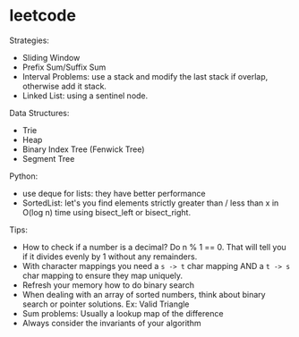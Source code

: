 # leetcode

Strategies:
- Sliding Window
- Prefix Sum/Suffix Sum
- Interval Problems: use a stack and modify the last stack if overlap, otherwise add it stack.
- Linked List: using a sentinel node.

Data Structures:
- Trie
- Heap
- Binary Index Tree (Fenwick Tree)
- Segment Tree

Python:
- use deque for lists: they have better performance
- SortedList: let's you find elements strictly greater than / less than x in O(log n) time using bisect_left or bisect_right.

Tips:
- How to check if a number is a decimal? Do n % 1 == 0. That will tell you if it divides evenly by 1 without any remainders.
- With character mappings you need a `s -> t` char mapping AND a `t -> s` char mapping to ensure they map uniquely.
- Refresh your memory how to do binary search
- When dealing with an array of sorted numbers, think about binary search or pointer solutions. Ex: Valid Triangle
- Sum problems: Usually a lookup map of the difference
- Always consider the invariants of your algorithm
